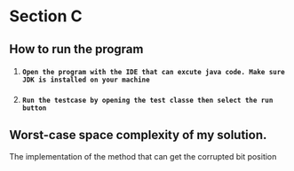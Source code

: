 # Section C 
## How to run the program

1. #### `Open the program with the IDE that can excute java code. Make sure JDK is installed on your machine`
1. #### `Run the testcase by opening the test classe then select the run button `

   

## Worst-case space complexity of my solution.

The implementation of the method that can get the corrupted bit position
